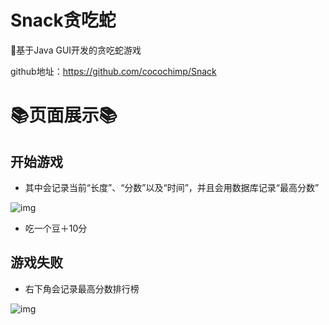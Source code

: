 # Snack贪吃蛇

🎉基于Java GUI开发的贪吃蛇游戏

github地址：https://github.com/cocochimp/Snack



# 📚页面展示📚

## 开始游戏

* 其中会记录当前“长度”、“分数”以及“时间”，并且会用数据库记录“最高分数”

![img](https://cdn.nlark.com/yuque/0/2024/png/35382725/1709984969602-495cca7f-b63e-4e79-8264-68f389cc0869.png)

* 吃一个豆＋10分



## 游戏失败

* 右下角会记录最高分数排行榜

![img](https://cdn.nlark.com/yuque/0/2024/png/35382725/1709985281893-568ebff6-99f9-4f1c-8efd-75efbf75d008.png)

## 





